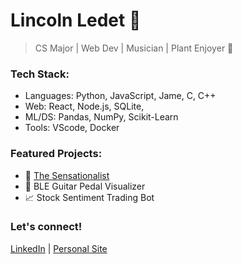 # Lincoln Ledet 👋

> CS Major | Web Dev | Musician | Plant Enjoyer 🌱

### Tech Stack:
- Languages: Python, JavaScript, Jame, C, C++
- Web: React, Node.js, SQLite,
- ML/DS: Pandas, NumPy, Scikit-Learn
- Tools: VScode, Docker

### Featured Projects:
- 📰 [The Sensationalist](https://www.the-sensationalist.xyz/)
- 🎸 BLE Guitar Pedal Visualizer
- 📈 Stock Sentiment Trading Bot

### Let's connect!
[LinkedIn](https://www.linkedin.com/in/lincoln-ledet/) | [Personal Site](https://...](https://theycallme.link/)) 
